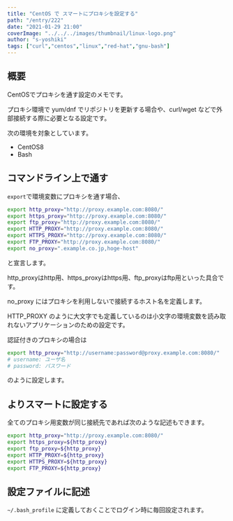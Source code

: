 ```yaml
---
title: "CentOS で スマートにプロキシを設定する"
path: "/entry/222"
date: "2021-01-29 21:00"
coverImage: "../../../images/thumbnail/linux-logo.png"
author: "s-yoshiki"
tags: ["curl","centos","linux","red-hat","gnu-bash"]
---
```


## 概要

CentOSでプロキシを通す設定のメモです。

プロキシ環境で yum/dnf でリポジトリを更新する場合や、curl/wget などで外部接続する際に必要となる設定です。

次の環境を対象としています。

- CentOS8
- Bash

## コマンドライン上で通す

`export`で環境変数にプロキシを通す場合、

```bash
export http_proxy="http://proxy.example.com:8080/"
export https_proxy="http://proxy.example.com:8080/"
export ftp_proxy="http://proxy.example.com:8080/"
export HTTP_PROXY="http://proxy.example.com:8080/"
export HTTPS_PROXY="http://proxy.example.com:8080/"
export FTP_PROXY="http://proxy.example.com:8080/"
export no_proxy=".example.co.jp,hoge-host"
```

と宣言します。

http_proxyはhttp用、https_proxyはhttps用、ftp_proxyはftp用といった具合です。

no_proxy にはプロキシを利用しないで接続するホスト名を定義します。

HTTP_PROXY のように大文字でも定義しているのは小文字の環境変数を読み取れないアプリケーションのための設定です。

認証付きのプロキシの場合は

```bash
export http_proxy="http://username:password@proxy.example.com:8080/"
# username: ユーザ名
# password: パスワード
```

のように設定します。

## よりスマートに設定する

全てのプロキシ用変数が同じ接続先であれば次のような記述もできます。

```bash
export http_proxy="http://proxy.example.com:8080/"
export https_proxy=${http_proxy}
export ftp_proxy=${http_proxy}
export HTTP_PROXY=${http_proxy}
export HTTPS_PROXY=${http_proxy}
export FTP_PROXY=${http_proxy}
```

## 設定ファイルに記述

`~/.bash_profile` に定義しておくことでログイン時に毎回設定されます。
